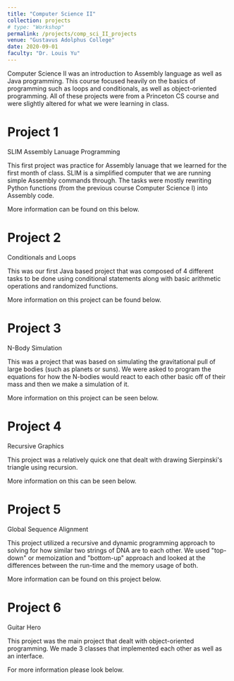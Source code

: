 ```yaml
---
title: "Computer Science II"
collection: projects
# type: "Workshop"
permalink: /projects/comp_sci_II_projects
venue: "Gustavus Adolphus College"
date: 2020-09-01
faculty: "Dr. Louis Yu"
---
```


Computer Science II was an introduction to Assembly language as well as Java programming. This course focused heavily on the basics of programming such as loops and conditionals, as well as object-oriented programming. All of these projects were from a Princeton CS course and were slightly altered for what we were learning in class.

Project 1
======
SLIM Assembly Lanuage Programming

This first project was practice for Assembly lanuage that we learned for the first month of class. SLIM is a simplified computer that we are running simple Assembly commands through. The tasks were mostly rewriting Python functions (from the previous course Computer Science I) into Assembly code. 

More information can be found on this below.

Project 2
======
Conditionals and Loops

This was our first Java based project that was composed of 4 different tasks to be done using conditional statements along with basic arithmetic operations and randomized functions.

More information on this project can be found below.

Project 3
======
N-Body Simulation

This was a project that was based on simulating the gravitational pull of large bodies (such as planets or suns). We were asked to program the equations for how the N-bodies would react to each other basic off of their mass and then we make a simulation of it. 

More information on this project can be seen below. 

Project 4
======
Recursive Graphics

This project was a relatively quick one that dealt with drawing Sierpinski's triangle using recursion. 

More information on this can be seen below.

Project 5
======
Global Sequence Alignment

This project utilized a recursive and dynamic programming approach to solving for how similar two strings of DNA are to each other. We used "top-down" or memoization and "bottom-up" approach and looked at the differences between the run-time and the memory usage of both. 

More information can be found on this project below.

Project 6
======
Guitar Hero

This project was the main project that dealt with object-oriented programming. We made 3 classes that implemented each other as well as an interface. 

For more information please look below. 